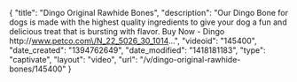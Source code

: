 {
    "title": "Dingo Original Rawhide Bones",
    "description": "Our Dingo Bone for dogs is made with the highest quality ingredients to give your dog a fun and delicious treat that is bursting with flavor. Buy Now - Dingo http:\/\/www.petco.com\/N_22_5026_30_1014...",
    "videoid": "145400",
    "date_created": "1394762649",
    "date_modified": "1418181183",
    "type": "captivate",
    "layout": "video",
    "url": "\/v\/dingo-original-rawhide-bones\/145400"
}